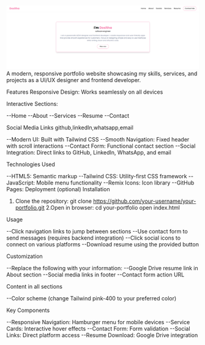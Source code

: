 ![portfolio overview](image.png)
A modern, responsive portfolio website showcasing my skills, services, and projects as a UI/UX designer and frontend developer.

Features
Responsive Design: Works seamlessly on all devices

Interactive Sections:

--Home
--About
--Services
--Resume
--Contact

Social Media Links github,linkedIn,whatsapp,email

--Modern UI: Built with Tailwind CSS
--Smooth Navigation: Fixed header with scroll interactions
--Contact Form: Functional contact section
--Social Integration: Direct links to GitHub, LinkedIn, WhatsApp, and email

Technologies Used

--HTML5: Semantic markup
--Tailwind CSS: Utility-first CSS framework
--JavaScript: Mobile menu functionality
--Remix Icons: Icon library
--GitHub Pages: Deployment (optional)
Installation

 1. Clone the repository:
 git clone https://github.com/your-username/your-portfolio.git
 2.Open in browser:
 cd your-portfolio
 open index.html

 Usage

--Click navigation links to jump between sections
--Use contact form to send messages (requires backend integration)
--Click social icons to connect on various platforms
--Download resume using the provided button

Customization

--Replace the following with your information:
--Google Drive resume link in About section
--Social media links in footer
--Contact form action URL

Content in all sections

--Color scheme (change Tailwind pink-400 to your preferred color)

Key Components

--Responsive Navigation: Hamburger menu for mobile devices
--Service Cards: Interactive hover effects
--Contact Form: Form validation
--Social Links: Direct platform access
--Resume Download: Google Drive integration
